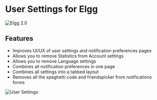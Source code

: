 User Settings for Elgg
======================
![Elgg 2.0](https://img.shields.io/badge/Elgg-2.0.x-orange.svg?style=flat-square)

## Features

 * Improves UI/UX of user settings and notification preferences pages
 * Allows you to remove Statistics from Account settings
 * Allows you to remove Language settings
 * Combines all notification preferences in one page
 * Combines all settings into a tabbed layout
 * Removes all the spaghetti code and friendspicker from notifications forms

![User Settings](https://raw.github.com/hypeJunction/Elgg-user_settings/master/screenshots/settings.png "User Settings Pages")